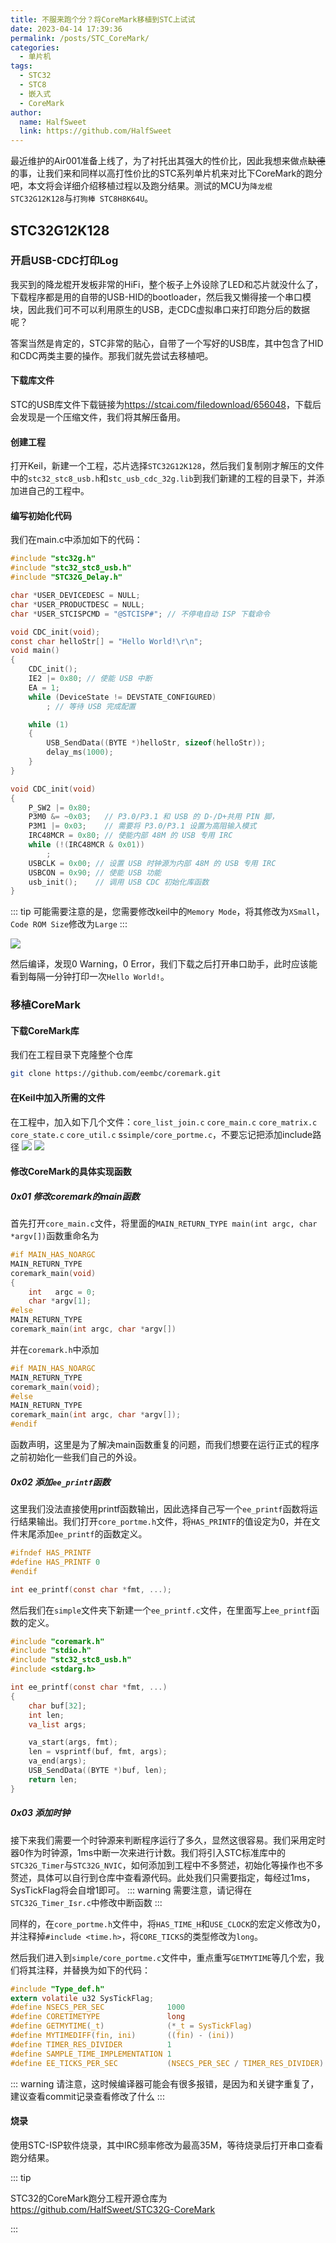 ```yaml
---
title: 不服来跑个分？将CoreMark移植到STC上试试
date: 2023-04-14 17:39:36
permalink: /posts/STC_CoreMark/
categories:
  - 单片机
tags:
  - STC32
  - STC8
  - 嵌入式
  - CoreMark
author: 
  name: HalfSweet
  link: https://github.com/HalfSweet
---
```



最近维护的Air001准备上线了，为了衬托出其强大的性价比，因此我想来做点~~缺德~~的事，让我们来和同样以高打性价比的STC系列单片机来对比下CoreMark的跑分吧，本文将会详细介绍移植过程以及跑分结果。测试的MCU为`降龙棍 STC32G12K128`与`打狗棒 STC8H8K64U`。
<!-- more -->

## STC32G12K128
### 开启USB-CDC打印Log
我买到的降龙棍开发板非常的HiFi，整个板子上外设除了LED和芯片就没什么了，下载程序都是用的自带的USB-HID的bootloader，然后我又懒得接一个串口模块，因此我们可不可以利用原生的USB，走CDC虚拟串口来打印跑分后的数据呢？

答案当然是肯定的，STC非常的贴心，自带了一个写好的USB库，其中包含了HID和CDC两类主要的操作。那我们就先尝试去移植吧。

#### 下载库文件
STC的USB库文件下载链接为<https://stcai.com/filedownload/656048>，下载后会发现是一个压缩文件，我们将其解压备用。

#### 创建工程
打开Keil，新建一个工程，芯片选择`STC32G12K128`，然后我们复制刚才解压的文件中的`stc32_stc8_usb.h`和`stc_usb_cdc_32g.lib`到我们新建的工程的目录下，并添加进自己的工程中。

#### 编写初始化代码
我们在main.c中添加如下的代码：
```c
#include "stc32g.h"
#include "stc32_stc8_usb.h"
#include "STC32G_Delay.h"

char *USER_DEVICEDESC = NULL;
char *USER_PRODUCTDESC = NULL;
char *USER_STCISPCMD = "@STCISP#"; // 不停电自动 ISP 下载命令

void CDC_init(void);
const char helloStr[] = "Hello World!\r\n";
void main()
{
    CDC_init();
    IE2 |= 0x80; // 使能 USB 中断
    EA = 1;
    while (DeviceState != DEVSTATE_CONFIGURED)
        ; // 等待 USB 完成配置

    while (1)
    {
        USB_SendData((BYTE *)helloStr, sizeof(helloStr));
        delay_ms(1000);
    }
}

void CDC_init(void)
{
    P_SW2 |= 0x80;
    P3M0 &= ~0x03;   // P3.0/P3.1 和 USB 的 D-/D+共用 PIN 脚，
    P3M1 |= 0x03;    // 需要将 P3.0/P3.1 设置为高阻输入模式
    IRC48MCR = 0x80; // 使能内部 48M 的 USB 专用 IRC
    while (!(IRC48MCR & 0x01))
        ;
    USBCLK = 0x00; // 设置 USB 时钟源为内部 48M 的 USB 专用 IRC
    USBCON = 0x90; // 使能 USB 功能
    usb_init();    // 调用 USB CDC 初始化库函数
}
```

::: tip
可能需要注意的是，您需要修改keil中的`Memory Mode`，将其修改为`XSmall`，`Code ROM Size`修改为`Large`
:::

![](../.vuepress/public/img/2023-04-14-18-22-04.png)

然后编译，发现0 Warning，0 Error，我们下载之后打开串口助手，此时应该能看到每隔一分钟打印一次`Hello World!`。

### 移植CoreMark
#### 下载CoreMark库
我们在工程目录下克隆整个仓库
```bash
git clone https://github.com/eembc/coremark.git
```

#### 在Keil中加入所需的文件
在工程中，加入如下几个文件：`core_list_join.c` `core_main.c` `core_matrix.c` `core_state.c` `core_util.c` s`simple/core_portme.c`，不要忘记把添加include路径
![](../.vuepress/public/img/2023-04-14-18-48-04.png)
![](../.vuepress/public/img/2023-04-14-18-48-21.png)

#### 修改CoreMark的具体实现函数
##### 0x01 修改coremark的main函数
首先打开`core_main.c`文件，将里面的`MAIN_RETURN_TYPE main(int argc, char *argv[])`函数重命名为
```c
#if MAIN_HAS_NOARGC
MAIN_RETURN_TYPE
coremark_main(void)
{
    int   argc = 0;
    char *argv[1];
#else
MAIN_RETURN_TYPE
coremark_main(int argc, char *argv[])
```
并在`coremark.h`中添加
```c
#if MAIN_HAS_NOARGC
MAIN_RETURN_TYPE
coremark_main(void);
#else
MAIN_RETURN_TYPE
coremark_main(int argc, char *argv[]);
#endif
```
函数声明，这里是为了解决main函数重复的问题，而我们想要在运行正式的程序之前初始化一些我们自己的外设。

##### 0x02 添加`ee_printf`函数
这里我们没法直接使用printf函数输出，因此选择自己写一个`ee_printf`函数将运行结果输出。我们打开`core_portme.h`文件，将`HAS_PRINTF`的值设定为0，并在文件末尾添加`ee_printf`的函数定义。
```c
#ifndef HAS_PRINTF
#define HAS_PRINTF 0
#endif
```

```c
int ee_printf(const char *fmt, ...);
```

然后我们在`simple`文件夹下新建一个`ee_printf.c`文件，在里面写上`ee_printf`函数的定义。
```c
#include "coremark.h"
#include "stdio.h"
#include "stc32_stc8_usb.h"
#include <stdarg.h>

int ee_printf(const char *fmt, ...)
{
    char buf[32];
	int len;
    va_list args;

    va_start(args, fmt);
    len = vsprintf(buf, fmt, args);
    va_end(args);
    USB_SendData((BYTE *)buf, len);
    return len;
}
```

##### 0x03 添加时钟
接下来我们需要一个时钟源来判断程序运行了多久，显然这很容易。我们采用定时器0作为时钟源，1ms中断一次来进行计数。我们将引入STC标准库中的`STC32G_Timer`与`STC32G_NVIC`，如何添加到工程中不多赘述，初始化等操作也不多赘述，具体可以自行到仓库中查看源代码。此处我们只需要指定，每经过1ms，SysTickFlag将会自增1即可。
::: warning
需要注意，请记得在`STC32G_Timer_Isr.c`中修改中断函数
:::

同样的，在`core_portme.h`文件中，将`HAS_TIME_H`和`USE_CLOCK`的宏定义修改为0，并注释掉`#include <time.h>`，将`CORE_TICKS`的类型修改为`long`。

然后我们进入到`simple/core_portme.c`文件中，重点重写`GETMYTIME`等几个宏，我们将其注释，并替换为如下的代码：
```c
#include "Type_def.h"
extern volatile u32 SysTickFlag;
#define NSECS_PER_SEC              1000
#define CORETIMETYPE               long
#define GETMYTIME(_t)              (*_t = SysTickFlag)
#define MYTIMEDIFF(fin, ini)       ((fin) - (ini))
#define TIMER_RES_DIVIDER          1
#define SAMPLE_TIME_IMPLEMENTATION 1
#define EE_TICKS_PER_SEC           (NSECS_PER_SEC / TIMER_RES_DIVIDER)
```
::: warning
请注意，这时候编译器可能会有很多报错，是因为和关键字重复了，建议查看commit记录查看修改了什么
:::

#### 烧录
使用STC-ISP软件烧录，其中IRC频率修改为最高35M，等待烧录后打开串口查看跑分结果。

::: tip

STC32的CoreMark跑分工程开源仓库为<https://github.com/HalfSweet/STC32G-CoreMark>

:::